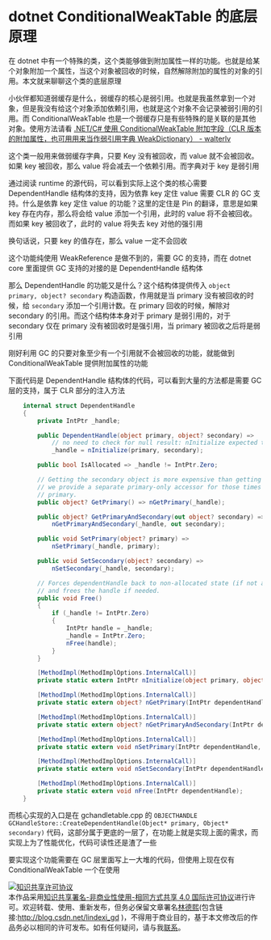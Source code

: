 
# dotnet ConditionalWeakTable 的底层原理

在 dotnet 中有一个特殊的类，这个类能够做到附加属性一样的功能。也就是给某个对象附加一个属性，当这个对象被回收的时候，自然解除附加的属性的对象的引用。本文就来聊聊这个类的底层原理

<!--more-->


<!-- 发布 -->

小伙伴都知道弱缓存是什么，弱缓存的核心是弱引用。也就是我虽然拿到一个对象，但是我没有给这个对象添加依赖引用，也就是这个对象不会记录被弱引用的引用。而 ConditionalWeakTable 也是一个弱缓存只是有些特殊的是关联的是其他对象。使用方法请看 [.NET/C# 使用 ConditionalWeakTable 附加字段（CLR 版本的附加属性，也可用用来当作弱引用字典 WeakDictionary） - walterlv](https://blog.walterlv.com/post/conditional-weak-table.html )

这个类一般用来做弱缓存字典，只要 Key 没有被回收，而 value 就不会被回收。如果 key 被回收，那么 value 将会减去一个依赖引用。而字典对于 key 是弱引用

通过阅读 runtime 的源代码，可以看到实际上这个类的核心需要 DependentHandle 结构体的支持，因为依靠 key 定住 value 需要 CLR 的 GC 支持。什么是依靠 key 定住 value 的功能？这里的定住是 Pin 的翻译，意思是如果 key 存在内存，那么将会给 value 添加一个引用，此时的 value 将不会被回收。而如果 key 被回收了，此时的 value 将失去 key 对他的强引用

换句话说，只要 key 的值存在，那么 value 一定不会回收

这个功能纯使用 WeakReference 是做不到的，需要 GC 的支持，而在 dotnet core 里面提供 GC 支持的对接的是 DependentHandle 结构体

那么 DependentHandle 的功能又是什么？这个结构体提供传入 `object primary, object? secondary` 构造函数，作用就是当 primary 没有被回收的时候，给 `secondary` 添加一个引用计数。在 primary 回收的时候，解除对 secondary 的引用。而这个结构体本身对于 primary 是弱引用的，对于 secondary 仅在 primary 没有被回收时是强引用，当 primary 被回收之后将是弱引用

刚好利用 GC 的只要对象至少有一个引用就不会被回收的功能，就能做到 ConditionalWeakTable 提供附加属性的功能

下面代码是 DependentHandle 结构体的代码，可以看到大量的方法都是需要 GC 层的支持，属于 CLR 部分的注入方法

```csharp
    internal struct DependentHandle
    {
        private IntPtr _handle;

        public DependentHandle(object primary, object? secondary) =>
            // no need to check for null result: nInitialize expected to throw OOM.
            _handle = nInitialize(primary, secondary);

        public bool IsAllocated => _handle != IntPtr.Zero;

        // Getting the secondary object is more expensive than getting the first so
        // we provide a separate primary-only accessor for those times we only want the
        // primary.
        public object? GetPrimary() => nGetPrimary(_handle);

        public object? GetPrimaryAndSecondary(out object? secondary) =>
            nGetPrimaryAndSecondary(_handle, out secondary);

        public void SetPrimary(object? primary) =>
            nSetPrimary(_handle, primary);

        public void SetSecondary(object? secondary) =>
            nSetSecondary(_handle, secondary);

        // Forces dependentHandle back to non-allocated state (if not already there)
        // and frees the handle if needed.
        public void Free()
        {
            if (_handle != IntPtr.Zero)
            {
                IntPtr handle = _handle;
                _handle = IntPtr.Zero;
                nFree(handle);
            }
        }

        [MethodImpl(MethodImplOptions.InternalCall)]
        private static extern IntPtr nInitialize(object primary, object? secondary);

        [MethodImpl(MethodImplOptions.InternalCall)]
        private static extern object? nGetPrimary(IntPtr dependentHandle);

        [MethodImpl(MethodImplOptions.InternalCall)]
        private static extern object? nGetPrimaryAndSecondary(IntPtr dependentHandle, out object? secondary);

        [MethodImpl(MethodImplOptions.InternalCall)]
        private static extern void nSetPrimary(IntPtr dependentHandle, object? primary);

        [MethodImpl(MethodImplOptions.InternalCall)]
        private static extern void nSetSecondary(IntPtr dependentHandle, object? secondary);

        [MethodImpl(MethodImplOptions.InternalCall)]
        private static extern void nFree(IntPtr dependentHandle);
    }
```

而核心实现的入口是在 gchandletable.cpp 的 `OBJECTHANDLE GCHandleStore::CreateDependentHandle(Object* primary, Object* secondary)` 代码，这部分属于更底的一层了，在功能上就是实现上面的需求，而实现上为了性能优化，代码可读性还是渣了一些

要实现这个功能需要在 GC 层里面写上一大堆的代码，但使用上现在仅有 ConditionalWeakTable 一个在使用





<a rel="license" href="http://creativecommons.org/licenses/by-nc-sa/4.0/"><img alt="知识共享许可协议" style="border-width:0" src="https://licensebuttons.net/l/by-nc-sa/4.0/88x31.png" /></a><br />本作品采用<a rel="license" href="http://creativecommons.org/licenses/by-nc-sa/4.0/">知识共享署名-非商业性使用-相同方式共享 4.0 国际许可协议</a>进行许可。欢迎转载、使用、重新发布，但务必保留文章署名[林德熙](http://blog.csdn.net/lindexi_gd)(包含链接:http://blog.csdn.net/lindexi_gd )，不得用于商业目的，基于本文修改后的作品务必以相同的许可发布。如有任何疑问，请与我[联系](mailto:lindexi_gd@163.com)。